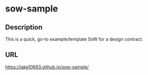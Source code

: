# sow-sample

## Description
This is a quick, go-to example/template SoW for a design contract. 

## URL
https://jake10693.github.io/sow-sample/
